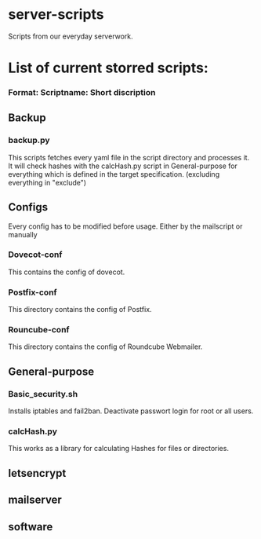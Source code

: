 # server-scripts
Scripts from our everyday serverwork.

# List of current storred scripts:
### Format: Scriptname: Short discription

## Backup

### backup.py
This scripts fetches every yaml file in the script directory
and processes it. It will check hashes with the calcHash.py script in
General-purpose for everything which is defined in the target specification. (excluding everything in "exclude")

## Configs
Every config has to be modified before usage. Either by the mailscript or manually

### Dovecot-conf
This contains the config of dovecot.

### Postfix-conf
This directory contains the config of Postfix.

### Rouncube-conf
This directory contains the config of Roundcube Webmailer.

## General-purpose

### Basic_security.sh
Installs iptables and fail2ban. Deactivate passwort login for root or all users.
### calcHash.py
This works as a library for calculating Hashes for files or directories.

###

## letsencrypt

## mailserver

## software
